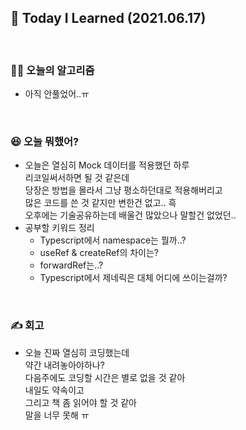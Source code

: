 ## 🚀 Today I Learned (2021.06.17)

<br/>

### **👨‍💻 오늘의 알고리즘**

-   아직 안풀었어..ㅠ

<br/>

### **😆 오늘 뭐했어?**

-   오늘은 열심히 Mock 데이터를 적용했던 하루  
    리코일써서하면 될 것 같은데  
    당장은 방법을 몰라서 그냥 평소하던대로 적용해버리고  
    많은 코드를 쓴 것 같지만 변한건 없고.. 흑  
    오후에는 기술공유하는데 배울건 많았으나 말할건 없었던..
-   공부할 키워드 정리
    -   Typescript에서 namespace는 뭘까..?
    -   useRef & createRef의 차이는?
    -   forwardRef는..?
    -   Typescript에서 제네릭은 대체 어디에 쓰이는걸까?

<br/>

### **✍️ 회고**

-  오늘 진짜 열심히 코딩했는데  
    약간 내려놓아야하나?  
    다음주에도 코딩할 시간은 별로 없을 것 같아  
    내일도 약속이고  
    그리고 책 좀 읽어야 할 것 같아  
    말을 너무 못해 ㅠ
